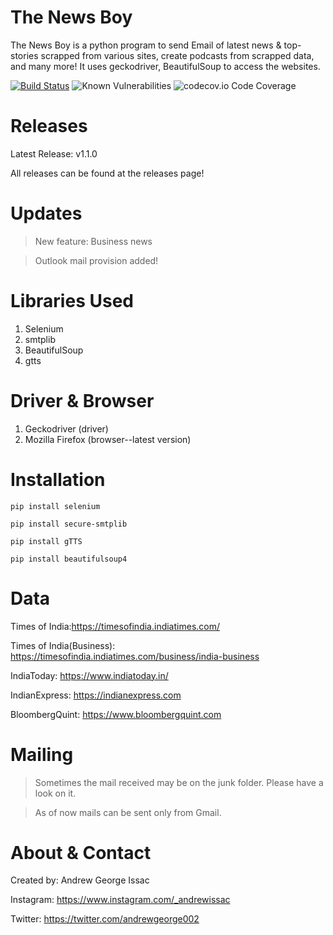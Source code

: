 # The News Boy 
 The News Boy is a python program to send Email of latest news & top-stories scrapped from various sites, create podcasts from scrapped data, and many more! It uses geckodriver, BeautifulSoup to access the websites.
 
 [![Build Status](https://travis-ci.org/dwyl/esta.svg?branch=master)](https://travis-ci.org/dwyl/esta) ![Known Vulnerabilities](https://snyk.io/test/github/dwyl/hapi-auth-jwt2/badge.svg?targetFile=package.json) ![codecov.io Code Coverage](https://img.shields.io/codecov/c/github/dwyl/hapi-auth-jwt2.svg?maxAge=2592000)
 # Releases 
 Latest Release: v1.1.0
 
 All releases can be found at the releases page!
 
 # Updates
 >New feature: Business news
 
 > Outlook mail provision added!
 
 # Libraries Used
 1. Selenium
 2. smtplib 
 3. BeautifulSoup
 4. gtts
 
 # Driver & Browser
 1. Geckodriver (driver)
 2. Mozilla Firefox (browser--latest version)
 
 # Installation
```
pip install selenium
```
```
pip install secure-smtplib
```
```
pip install gTTS
```
```
pip install beautifulsoup4
```

# Data
Times of India:<https://timesofindia.indiatimes.com/>

Times of India(Business): <https://timesofindia.indiatimes.com/business/india-business>

IndiaToday: <https://www.indiatoday.in/>

IndianExpress: <https://indianexpress.com>

BloombergQuint: <https://www.bloombergquint.com>

# Mailing 
>Sometimes the mail received may be on the junk folder. Please have a look on it.

>As of now mails can be sent only from Gmail.

# About & Contact
Created by: Andrew George Issac

Instagram: <https://www.instagram.com/_andrewissac>

Twitter: <https://twitter.com/andrewgeorge002>
